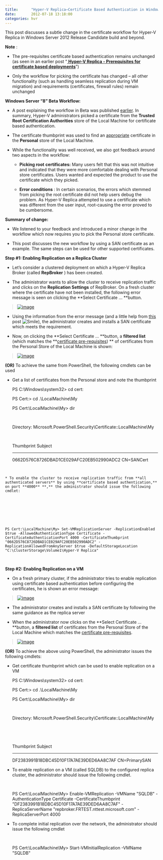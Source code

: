 ```yaml
---
title:      "Hyper-V Replica–Certificate Based Authentication in Windows Server 2012"
date:       2012-07-18 13:18:00
categories: hvr
---
```

This post discusses a subtle change in the certificate workflow for Hyper-V Replica in Windows Server 2012 Release Candidate build and beyond.

**Note** :

  * The pre-requisites certificate based authentication remains unchanged (as seen in an earlier post “[ **Hyper-V Replica - Prerequisites for certificate based deployments**](http://blogs.technet.com/b/virtualization/archive/2012/03/13/hyper-v-replica-certificate-requirements.aspx)”)

  * Only the workflow for picking the certificate has changed – all other functionality (such as handling seamless replication during VM migration) and requirements (certificates, firewall rules) remain unchanged




**Windows Server “8” Beta Workflow:**

  * A post explaining the workflow in Beta was published [earlier](http://blogs.technet.com/b/virtualization/archive/2012/04/23/certificate-based-authentication-and-powershell.aspx). In summary, Hyper-V administrators picked a certificate from the **Trusted Root Certification Authorities** store of the Local Machine for certificate based authentication.

  * The certificate thumbprint was used to find an [appropriate](http://blogs.technet.com/b/virtualization/archive/2012/03/13/hyper-v-replica-certificate-requirements.aspx) certificate in the **Personal** store of the Local Machine.

  * While the functionality was well received, we also got feedback around two aspects in the workflow:
    * **Picking root** **certificates:** Many users felt that this was not intuitive and indicated that they were more comfortable dealing with Personal store certificates. Users wanted and expected the product to use the certificate which they picked.

    * **Error conditions** : In certain scenarios, the errors which stemmed from picking the root certificate did not help users debug the problem. As Hyper-V Replica attempted to use a certificate which was different from the user input, root-causing the error proved to be cumbersome.




**Summary of change:**

  * We listened to your feedback and introduced a minor change in the workflow which now requires you to pick the Personal store certificate.

  * This post discusses the new workflow by using a SAN certificate as an example. The same steps can be used for other supported certificates.




**Step #1: Enabling Replication on a Replica Cluster**

  * Let’s consider a clustered deployment on which a Hyper-V Replica Broker (called **RepBroker** ) has been created.

  * The administrator wants to allow the cluster to receive replication traffic and clicks on the **Replication Settings** of RepBroker. On a fresh cluster where the certificate have not been installed, the following error message is seen on clicking the **Select Certificate … **button.




> [![image](https://msdnshared.blob.core.windows.net/media/TNBlogsFS/prod.evol.blogs.technet.com/CommunityServer.Blogs.Components.WeblogFiles/00/00/00/50/45/metablogapi/1121.image_thumb_320CDE88.png)](https://msdnshared.blob.core.windows.net/media/TNBlogsFS/prod.evol.blogs.technet.com/CommunityServer.Blogs.Components.WeblogFiles/00/00/00/50/45/metablogapi/6646.image_2E000005.png)

  * Using the information from the error message (and a little help from [this](http://blogs.technet.com/b/virtualization/archive/2012/07/10/requesting-hyper-v-replica-certificates-from-an-enterprise-ca.aspx) post ![Smile](https://msdnshared.blob.core.windows.net/media/TNBlogsFS/prod.evol.blogs.technet.com/CommunityServer.Blogs.Components.WeblogFiles/00/00/00/50/45/metablogapi/3426.wlEmoticon-smile_661865C0.png)), the administrator creates and installs a SAN certificate which meets the requirement.



  * Now, on clicking the **Select Certificate … **button, a **filtered list** (which matches the **[certificate pre-requisites](http://blogs.technet.com/b/virtualization/archive/2012/03/13/hyper-v-replica-certificate-requirements.aspx)) ** of certificates from the Personal Store of the Local Machine is shown:




> [![image](https://msdnshared.blob.core.windows.net/media/TNBlogsFS/prod.evol.blogs.technet.com/CommunityServer.Blogs.Components.WeblogFiles/00/00/00/50/45/metablogapi/4478.image_thumb_695439A9.png)](https://msdnshared.blob.core.windows.net/media/TNBlogsFS/prod.evol.blogs.technet.com/CommunityServer.Blogs.Components.WeblogFiles/00/00/00/50/45/metablogapi/6064.image_65475B26.png)

**(OR)** To achieve the same from PowerShell, the following cmdlets can be used

  * Get a list of certificates from the Personal store and note the thumbprint



    
    
    PS C:\Windows\system32> cd cert:
    
    
    PS Cert:\> cd .\\LocalMachine\My
    
    
    PS Cert:\LocalMachine\My> dir
    
    
     
    
    
    Directory: Microsoft.PowerShell.Security\Certificate::LocalMachine\My
    
    
     
    
    
    Thumbprint                                Subject
    
    
    ----------                                -------
    
    
    0662D576C8726DBAD1CE029AFC20EB502990ADC2  CN=SANCert

 

    * To enable the cluster to receive replication traffic from **all authenticated servers** by using **certificate based authentication,** on port **4000** **,** the administrator should issue the following cmdlet:



    
    
     
    
    
    PS Cert:\LocalMachine\My> Set-VMReplicationServer -ReplicationEnabled $true -AllowedAuthenticationType Certificate -CertificateAuthenticationPort 4000 -CertificateThumbprint "0662D576C8726DBAD1CE029AFC20EB502990ADC2" -ReplicationAllowedFromAnyServer $true -DefaultStorageLocation "C:\ClusterStorage\Volume1\Hyper-V Replica"

 

**Step #2: Enabling Replication on a VM**

  * On a fresh primary cluster, if the administrator tries to enable replication using certificate based authentication before configuring the certificates, he is shown an error message:



> [![image](https://msdnshared.blob.core.windows.net/media/TNBlogsFS/prod.evol.blogs.technet.com/CommunityServer.Blogs.Components.WeblogFiles/00/00/00/50/45/metablogapi/1055.image_thumb_2E90DE4F.png)](https://msdnshared.blob.core.windows.net/media/TNBlogsFS/prod.evol.blogs.technet.com/CommunityServer.Blogs.Components.WeblogFiles/00/00/00/50/45/metablogapi/3000.image_2A83FFCC.png)

  * The administrator creates and installs a SAN certificate by following the same guidance as the replica server



  * When the administrator now clicks on the **Select Certificate … **button, a **filtered list** of certificates from the Personal Store of the Local Machine which matches the [certificate pre-requisites](http://blogs.technet.com/b/virtualization/archive/2012/03/13/hyper-v-replica-certificate-requirements.aspx).




> [![image](https://msdnshared.blob.core.windows.net/media/TNBlogsFS/prod.evol.blogs.technet.com/CommunityServer.Blogs.Components.WeblogFiles/00/00/00/50/45/metablogapi/7318.image_thumb_18CC1754.png)](https://msdnshared.blob.core.windows.net/media/TNBlogsFS/prod.evol.blogs.technet.com/CommunityServer.Blogs.Components.WeblogFiles/00/00/00/50/45/metablogapi/3527.image_791AACDA.png)

**(OR)** To achieve the above using PowerShell, the administrator issues the following cmdlets:

  * Get certificate thumbprint which can be used to enable replication on a VM


    
    
    PS C:\Windows\system32> cd cert:
    
    
    PS Cert:\> cd .\\LocalMachine\My
    
    
    PS Cert:\LocalMachine\My> dir
    
    
     
    
    
    Directory: Microsoft.PowerShell.Security\Certificate::LocalMachine\My
    
    
     
    
    
     
    
    
    Thumbprint                                Subject
    
    
    ----------                                -------
    
    
    DF2383991B18DBC45D10F17A7AE39DED6AA8C7AF  CN=PrimarySAN

  * To enable replication on a VM (called SQLDB) to the configured replica cluster, the administrator should issue the following cmdlet.


    
    
     
    
    
    PS Cert:\LocalMachine\My> Enable-VMReplication -VMName "SQLDB" -AuthenticationType Certificate -CertificateThumbprint "DF2383991B18DBC45D10F17A7AE39DED6AA8C7AF" -ReplicaServerName "repbroker.FRTEST.nttest.microsoft.com" -ReplicaServerPort 4000

  * To complete initial replication over the network, the administrator should issue the following cmdlet


    
    
     
    
    
    PS Cert:\LocalMachine\My> Start-VMInitialReplication -VMName "SQLDB"
